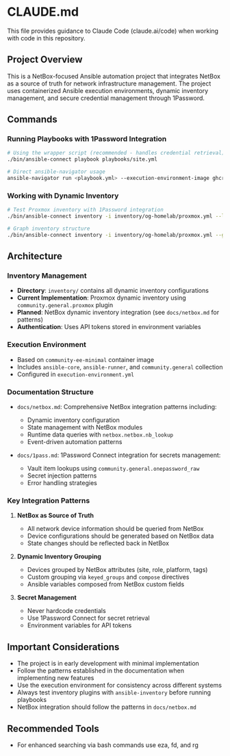 # CLAUDE.md

This file provides guidance to Claude Code (claude.ai/code) when working with code in this repository.

## Project Overview

This is a NetBox-focused Ansible automation project that integrates NetBox as a source of truth for network infrastructure management. The project uses containerized Ansible execution environments, dynamic inventory management, and secure credential management through 1Password.

## Commands

### Running Playbooks with 1Password Integration
```bash
# Using the wrapper script (recommended - handles credential retrieval)
./bin/ansible-connect playbook playbooks/site.yml

# Direct ansible-navigator usage
ansible-navigator run <playbook.yml> --execution-environment-image ghcr.io/ansible-community/community-ee-minimal:latest --mode stdout
```

### Working with Dynamic Inventory
```bash
# Test Proxmox inventory with 1Password integration
./bin/ansible-connect inventory -i inventory/og-homelab/proxmox.yml --list

# Graph inventory structure
./bin/ansible-connect inventory -i inventory/og-homelab/proxmox.yml --graph
```

## Architecture

### Inventory Management
- **Directory**: `inventory/` contains all dynamic inventory configurations
- **Current Implementation**: Proxmox dynamic inventory using `community.general.proxmox` plugin
- **Planned**: NetBox dynamic inventory integration (see `docs/netbox.md` for patterns)
- **Authentication**: Uses API tokens stored in environment variables

### Execution Environment
- Based on `community-ee-minimal` container image
- Includes `ansible-core`, `ansible-runner`, and `community.general` collection
- Configured in `execution-environment.yml`

### Documentation Structure
- `docs/netbox.md`: Comprehensive NetBox integration patterns including:
  - Dynamic inventory configuration
  - State management with NetBox modules
  - Runtime data queries with `netbox.netbox.nb_lookup`
  - Event-driven automation patterns
  
- `docs/1pass.md`: 1Password Connect integration for secrets management:
  - Vault item lookups using `community.general.onepassword_raw`
  - Secret injection patterns
  - Error handling strategies

### Key Integration Patterns

1. **NetBox as Source of Truth**
   - All network device information should be queried from NetBox
   - Device configurations should be generated based on NetBox data
   - State changes should be reflected back in NetBox

2. **Dynamic Inventory Grouping**
   - Devices grouped by NetBox attributes (site, role, platform, tags)
   - Custom grouping via `keyed_groups` and `compose` directives
   - Ansible variables composed from NetBox custom fields

3. **Secret Management**
   - Never hardcode credentials
   - Use 1Password Connect for secret retrieval
   - Environment variables for API tokens

## Important Considerations

- The project is in early development with minimal implementation
- Follow the patterns established in the documentation when implementing new features
- Use the execution environment for consistency across different systems
- Always test inventory plugins with `ansible-inventory` before running playbooks
- NetBox integration should follow the patterns in `docs/netbox.md`

## Recommended Tools

- For enhanced searching via bash commands use eza, fd, and rg